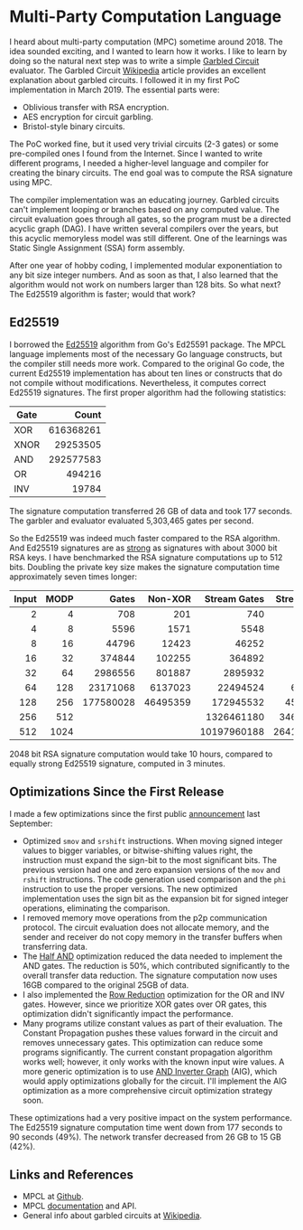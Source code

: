 # Multi-Party Computation Language

I heard about multi-party computation (MPC) sometime around 2018. The
idea sounded exciting, and I wanted to learn how it works. I like to
learn by doing so the natural next step was to write a simple [Garbled
Circuit](https://github.com/markkurossi/mpc) evaluator. The Garbled
Circuit [Wikipedia](https://en.wikipedia.org/wiki/Garbled_circuit)
article provides an excellent explanation about garbled circuits. I
followed it in my first PoC implementation in March 2019. The
essential parts were:

 - Oblivious transfer with RSA encryption.
 - AES encryption for circuit garbling.
 - Bristol-style binary circuits.

The PoC worked fine, but it used very trivial circuits (2-3 gates) or
some pre-compiled ones I found from the Internet. Since I wanted to
write different programs, I needed a higher-level language and
compiler for creating the binary circuits. The end goal was to compute
the RSA signature using MPC.

The compiler implementation was an educating journey. Garbled circuits
can't implement looping or branches based on any computed value. The
circuit evaluation goes through all gates, so the program must be a
directed acyclic graph (DAG). I have written several compilers over
the years, but this acyclic memoryless model was still different. One
of the learnings was Static Single Assignment (SSA) form assembly.

After one year of hobby coding, I implemented modular exponentiation
to any bit size integer numbers. And as soon as that, I also learned
that the algorithm would not work on numbers larger than 128 bits. So
what next? The Ed25519 algorithm is faster; would that work?

## Ed25519

I borrowed the
[Ed25519](https://github.com/markkurossi/mpc/tree/master/pkg/crypto/ed25519)
algorithm from Go's Ed25591 package. The MPCL language implements most
of the necessary Go language constructs, but the compiler still needs
more work. Compared to the original Go code, the current Ed25519
implementation has about ten lines or constructs that do not compile
without modifications. Nevertheless, it computes correct Ed25519
signatures. The first proper algorithm had the following statistics:

| Gate | Count     |
|------|----------:|
| XOR  | 616368261 |
| XNOR | 29253505  |
| AND  | 292577583 |
| OR   | 494216    |
| INV  | 19784     |

The signature computation transferred 26 GB of data and took 177
seconds. The garbler and evaluator evaluated 5,303,465 gates per
second.

So the Ed25519 was indeed much faster compared to the RSA
algorithm. And Ed25519 signatures are as
[strong](https://ed25519.cr.yp.to/index.html) as signatures with about
3000 bit RSA keys. I have benchmarked the RSA signature computations
up to 512 bits. Doubling the private key size makes the signature
computation time approximately seven times longer:

| Input | MODP |     Gates | Non-XOR  | Stream Gates | Stream !XOR | Stream   |
|------:|-----:|----------:|---------:|-------------:|------------:|---------:|
|     2 |    4 |       708 |      201 |          740 |         271 | 367.66ms |
|     4 |    8 |      5596 |     1571 |         5548 |        1719 | 115.51ms |
|     8 |   16 |     44796 |    12423 |        46252 |       13199 | 218.26ms |
|    16 |   32 |    374844 |   102255 |       364892 |      101535 | 245.80ms |
|    32 |   64 |   2986556 |   801887 |      2895932 |      788799 | 563.39ms |
|    64 |  128 |  23171068 |  6137023 |     22494524 |     6029311 |  2.4991s |
|   128 |  256 | 177580028 | 46495359 |    172945532 |    45732095 | 14.2368s |
|   256 |  512 |           |          |   1326461180 |   346797567 |  1m40.9s |
|   512 | 1024 |           |          |  10197960188 |  2641252351 | 13m3.86s |

2048 bit RSA signature computation would take 10 hours, compared to
equally strong Ed25519 signature, computed in 3 minutes.

## Optimizations Since the First Release

I made a few optimizations since the first public
[announcement](https://twitter.com/markkurossi/status/1436755119857623051)
last September:

 - Optimized `smov` and `srshift` instructions. When moving signed
   integer values to bigger variables, or bitwise-shifting values
   right, the instruction must expand the sign-bit to the most
   significant bits. The previous version had one and zero expansion
   versions of the `mov` and `rshift` instructions. The code
   generation used comparison and the `phi` instruction to use the
   proper versions. The new optimized implementation uses the sign bit
   as the expansion bit for signed integer operations, eliminating the
   comparison.
 - I removed memory move operations from the p2p communication
   protocol. The circuit evaluation does not allocate memory, and the
   sender and receiver do not copy memory in the transfer buffers when
   transferring data.
 - The [Half
   AND](https://en.wikipedia.org/wiki/Garbled_circuit#Half_And)
   optimization reduced the data needed to implement the AND
   gates. The reduction is 50%, which contributed significantly to the
   overall transfer data reduction. The signature computation now uses
   16GB compared to the original 25GB of data.
 - I also implemented the [Row
   Reduction](https://en.wikipedia.org/wiki/Garbled_circuit#Row_reduction)
   optimization for the OR and INV gates. However, since we prioritize
   XOR gates over OR gates, this optimization didn't significantly
   impact the performance.
 - Many programs utilize constant values as part of their
   evaluation. The Constant Propagation pushes these values forward in
   the circuit and removes unnecessary gates. This optimization can
   reduce some programs significantly. The current constant
   propagation algorithm works well; however, it only works with the
   known input wire values. A more generic optimization is to use [AND
   Inverter Graph](https://en.wikipedia.org/wiki/NAND_gate) (AIG),
   which would apply optimizations globally for the circuit. I'll
   implement the AIG optimization as a more comprehensive circuit
   optimization strategy soon.

These optimizations had a very positive impact on the system
performance. The Ed25519 signature computation time went down from 177
seconds to 90 seconds (49%). The network transfer decreased from 26 GB
to 15 GB (42%).

## Links and References

 - MPCL at [Github](https://github.com/markkurossi/mpc).
 - MPCL [documentation](https://www.markkurossi.com/mpcl/index.html)
   and API.
 - General info about garbled circuits at
   [Wikipedia](https://en.wikipedia.org/wiki/Garbled_circuit).
